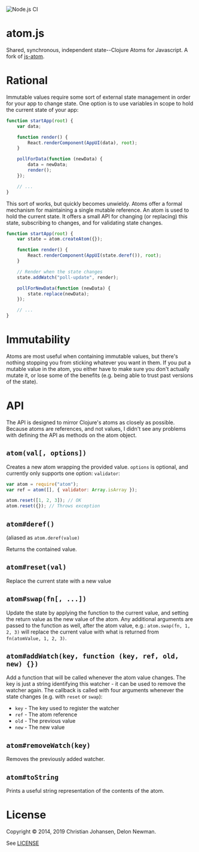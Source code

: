 ![Node.js CI](https://github.com/delonnewman/atomjs/workflows/Node.js%20CI/badge.svg)

atom.js
=======

Shared, synchronous, independent state--Clojure Atoms for Javascript. A fork of [js-atom](https://github.com/cjohansen/js-atom).

Rational
========

Immutable values require some sort of external state management in order for
your app to change state. One option is to use variables in scope to hold the
current state of your app:

```js
function startApp(root) {
    var data;

    function render() {
        React.renderComponent(AppUI(data), root);
    }

    pollForData(function (newData) {
        data = newData;
        render();
    });

    // ...
}
```

This sort of works, but quickly becomes unwieldy. Atoms offer a formal mechanism
for maintaining a single mutable reference. An atom is used to hold the current
state. It offers a small API for changing (or replacing) this state, subscribing
to changes, and for validating state changes.

```js
function startApp(root) {
    var state = atom.createAtom({});

    function render() {
        React.renderComponent(AppUI(state.deref()), root);
    }

    // Render when the state changes
    state.addWatch("poll-update", render);

    pollForNewData(function (newData) {
        state.replace(newData);
    });

    // ...
}
```

Immutability
============

Atoms are most useful when containing immutable values, but there's nothing
stopping you from sticking whatever you want in them. If you put a mutable value
in the atom, you either have to make sure you don't actually mutate it, or lose
some of the benefits (e.g. being able to trust past versions of the state).

API
===

The API is designed to mirror Clojure's atoms as closely as possible. Because
atoms are references, and not values, I didn't see any problems with defining
the API as methods on the atom object.

`atom(val[, options])`
----------------------

Creates a new atom wrapping the provided value. `options` is optional, and
currently only supports one option: `validator`:

```js
var atom = require("atom");
var ref = atom([], { validator: Array.isArray });

atom.reset([1, 2, 3]); // OK
atom.reset({}); // Throws exception
```


`atom#deref()` 
--------------

(aliased as `atom.deref(value)`

Returns the contained value.


`atom#reset(val)`
-----------------

Replace the current state with a new value


`atom#swap(fn[, ...])`
----------------------

Update the state by applying the function to the current value, and setting the
return value as the new value of the atom. Any additional arguments are passed
to the function as well, after the atom value, e.g.: `atom.swap(fn, 1, 2, 3)`
will replace the current value with what is returned from
`fn(atomValue, 1, 2, 3)`.


`atom#addWatch(key, function (key, ref, old, new) {})`
------------------------------------------------------

Add a function that will be called whenever the atom value changes. The key is
just a string identifying this watcher - it can be used to remove the watcher
again. The callback is called with four arguments whenever the state changes
(e.g. with `reset` or `swap`):

- `key` - The key used to register the watcher
- `ref` - The atom reference
- `old` - The previous value
- `new` - The new value


`atom#removeWatch(key)`
-----------------------

Removes the previously added watcher.

`atom#toString`
---------------

Prints a useful string representation of the contents of the atom.

License
=======

Copyright © 2014, 2019 Christian Johansen, Delon Newman.

See [LICENSE](LICENSE)
